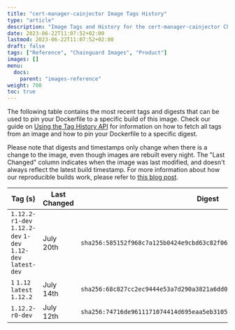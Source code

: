 ```yaml
---
title: "cert-manager-cainjector Image Tags History"
type: "article"
description: "Image Tags and History for the cert-manager-cainjector Chainguard Image"
date: 2023-06-22T11:07:52+02:00
lastmod: 2023-06-22T11:07:52+02:00
draft: false
tags: ["Reference", "Chainguard Images", "Product"]
images: []
menu:
  docs:
    parent: "images-reference"
weight: 700
toc: true
---
```


The following table contains the most recent tags and digests that can be used to pin your Dockerfile to a specific build of this image. Check our guide on [Using the Tag History API](/chainguard/chainguard-images/using-the-tag-history-api/) for information on how to fetch all tags from an image and how to pin your Dockerfile to a specific digest.

Please note that digests and timestamps only change when there is a change to the image, even though images are rebuilt every night. The "Last Changed" column indicates when the image was last modified, and doesn't always reflect the latest build timestamp. For more information about how our reproducible builds work, please refer to [this blog post](https://www.chainguard.dev/unchained/reproducing-chainguards-reproducible-image-builds).

| Tag (s)                                                       | Last Changed | Digest                                                                    |
|---------------------------------------------------------------|--------------|---------------------------------------------------------------------------|
|  `1.12.2-r1-dev` `1.12.2-dev` `1-dev` `1.12-dev` `latest-dev` | July 20th    | `sha256:585152f968c7a125b0424e9cbd63c82f06df6559bcf9a529e0c20e2b13974956` |
|  `1` `1.12` `latest` `1.12.2`                                 | July 14th    | `sha256:68c827cc2ec9444e53a7d290a3821a6dd0254daef829d1867186d12a5fc2356f` |
|  `1.12.2-r0-dev`                                              | July 12th    | `sha256:74716de9611171074414d695eaa5eb31050120648f0760badbcb3552b2442de5` |
